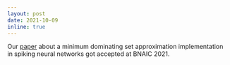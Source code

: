 ```yaml
---
layout: post
date: 2021-10-09 
inline: true
---
```


Our [paper](/assets/pdf/Bosch2021.pdf) about a minimum dominating set approximation implementation in spiking neural networks got accepted at BNAIC 2021.
